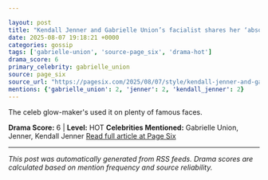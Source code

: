 ```yaml
---

layout: post
title: "Kendall Jenner and Gabrielle Union’s facialist shares her ‘absolute favorite’ serum to ‘lift and firm’ skin"""
date: 2025-08-07 19:18:21 +0000
categories: gossip
tags: ['gabrielle-union', 'source-page_six', 'drama-hot']
drama_score: 6
primary_celebrity: gabrielle_union
source: page_six
source_url: "https://pagesix.com/2025/08/07/style/kendall-jenner-and-gabrielle-unions-facialist-shares-her-absolute-favorite-skincare-serum/"""
mentions: {'gabrielle_union': 2, 'jenner': 2, 'kendall_jenner': 2}
---
```


The celeb glow-maker's used it on plenty of famous faces.

**Drama Score:** 6 | **Level:** HOT **Celebrities Mentioned:** Gabrielle Union, Jenner, Kendall Jenner [Read full article at Page Six](https://pagesix.com/2025/08/07/style/kendall-jenner-and-gabrielle-unions-facialist-shares-her-absolute-favorite-skincare-serum/)

---

*This post was automatically generated from RSS feeds. Drama scores are calculated based on mention frequency and source reliability.*